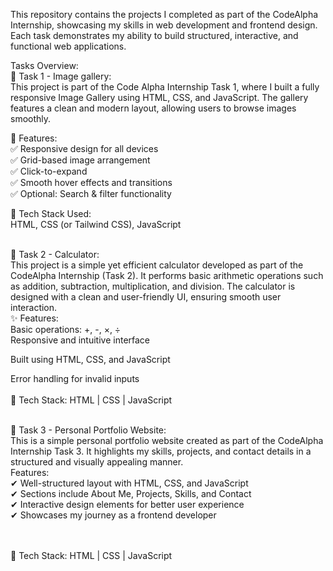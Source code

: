 This repository contains the projects I completed as part of the CodeAlpha Internship, showcasing my skills in web development and frontend design. Each task demonstrates my ability to build structured, interactive, and functional web applications.

Tasks Overview: <br>
🔹 Task 1 - Image gallery: <br>
This project is part of the Code Alpha Internship Task 1, where I built a fully responsive Image Gallery using HTML, CSS, and JavaScript. The gallery features a clean and modern layout, allowing users to browse images smoothly. <br>

🔹 Features: <br>
✅ Responsive design for all devices <br>
✅ Grid-based image arrangement <br>
✅ Click-to-expand <br>
✅ Smooth hover effects and transitions <br>
✅ Optional: Search & filter functionality <br>

🔹 Tech Stack Used: <br>
HTML, CSS (or Tailwind CSS), JavaScript <br> <br>

🔹 Task 2 - Calculator: <br>
This project is a simple yet efficient calculator developed as part of the CodeAlpha Internship (Task 2). It performs basic arithmetic operations such as addition, subtraction, multiplication, and division. The calculator is designed with a clean and user-friendly UI, ensuring smooth user interaction.
 <br>
✨ Features: <br>
Basic operations: +, -, ×, ÷
 <br>
Responsive and intuitive interface <br>

Built using HTML, CSS, and JavaScript <br>

Error handling for invalid inputs <br>
 <br>
📂 Tech Stack: HTML | CSS | JavaScript <br> <br>

🔹 Task 3 - Personal Portfolio Website: <br>
This is a simple personal portfolio website created as part of the CodeAlpha Internship Task 3. It highlights my skills, projects, and contact details in a structured and visually appealing manner.
 <br>
Features: <br>
✔ Well-structured layout with HTML, CSS, and JavaScript <br>
✔ Sections include About Me, Projects, Skills, and Contact <br>
✔ Interactive design elements for better user experience <br>
✔ Showcases my journey as a frontend developer <br>
 <br> <br>

📌 Tech Stack: HTML | CSS | JavaScript 
